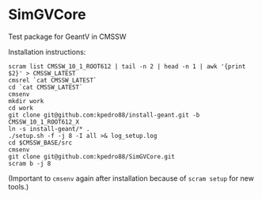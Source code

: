 # SimGVCore
Test package for GeantV in CMSSW

Installation instructions:
```
scram list CMSSW_10_1_ROOT612 | tail -n 2 | head -n 1 | awk '{print $2}' > CMSSW_LATEST
cmsrel `cat CMSSW_LATEST`
cd `cat CMSSW_LATEST`
cmsenv
mkdir work
cd work
git clone git@github.com:kpedro88/install-geant.git -b CMSSW_10_1_ROOT612_X
ln -s install-geant/* .
./setup.sh -f -j 8 -I all >& log_setup.log
cd $CMSSW_BASE/src
cmsenv
git clone git@github.com:kpedro88/SimGVCore.git
scram b -j 8

```

(Important to `cmsenv` again after installation because of `scram setup` for new tools.)
